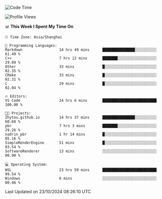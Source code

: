 <!--START_SECTION:waka-->
![Code Time](http://img.shields.io/badge/Code%20Time-2%2C066%20hrs%2042%20mins-blue)

![Profile Views](http://img.shields.io/badge/Profile%20Views-0-blue)

📊 **This Week I Spent My Time On** 

```text
🕑︎ Time Zone: Asia/Shanghai

💬 Programming Languages: 
Markdown                 14 hrs 49 mins      ███████████████░░░░░░░░░░   61.49 % 
C++                      7 hrs 12 mins       ███████░░░░░░░░░░░░░░░░░░   29.89 % 
Other                    33 mins             █░░░░░░░░░░░░░░░░░░░░░░░░   02.35 % 
CMake                    33 mins             █░░░░░░░░░░░░░░░░░░░░░░░░   02.31 % 
C                        29 mins             █░░░░░░░░░░░░░░░░░░░░░░░░   02.04 % 

🔥 Editors: 
VS Code                  24 hrs 6 mins       █████████████████████████   100.00 % 

🐱‍💻 Projects: 
Zhytou.github.io         14 hrs 37 mins      ███████████████░░░░░░░░░░   60.68 % 
pbr                      7 hrs 3 mins        ███████░░░░░░░░░░░░░░░░░░   29.26 % 
nadrin_pbr               1 hr 14 mins        █░░░░░░░░░░░░░░░░░░░░░░░░   05.16 % 
SimpleRenderEngine       51 mins             █░░░░░░░░░░░░░░░░░░░░░░░░   03.54 % 
SoftwareRenderer         13 mins             ░░░░░░░░░░░░░░░░░░░░░░░░░   00.90 % 

💻 Operating System: 
WSL                      23 hrs 59 mins      █████████████████████████   99.54 % 
Windows                  6 mins              ░░░░░░░░░░░░░░░░░░░░░░░░░   00.46 % 
```


 Last Updated on 23/10/2024 08:26:10 UTC
<!--END_SECTION:waka-->